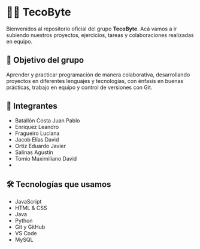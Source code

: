 # 👨‍💻 TecoByte

Bienvenidos al repositorio oficial del grupo **TecoByte**. Acá vamos a ir subiendo nuestros proyectos, ejercicios, tareas y colaboraciones realizadas en equipo.

## 🎯 Objetivo del grupo

Aprender y practicar programación de manera colaborativa, desarrollando proyectos en diferentes lenguajes y tecnologías, con énfasis en buenas prácticas, trabajo en equipo y control de versiones con Git.

## 👥 Integrantes

- Batallón Costa Juan Pablo  
- Enriquez Leandro  
- Fragueiro Luciana  
- Jacob Elías David  
- Ortiz Eduardo Javier  
- Salinas Agustín  
- Tomio Maximiliano David
- 
## 🛠️ Tecnologías que usamos

- JavaScript
- HTML & CSS
- Java
- Python
- Git y GitHub
- VS Code
- MySQL



